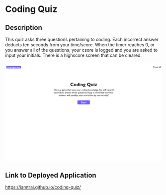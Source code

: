 # Coding Quiz

## Description
This quiz asks three questions pertaining to coding. Each incorrect answer deducts ten seconds from your time/score. When the timer reaches 0, or you answer all of the questions, your csore is logged and you are asked to input your initials. There is a highscore screen that can be cleared. 

![Screenshot of coding quiz site](./assets/images/quiz-screenshot.png)

## Link to Deployed Application

https://iamtrai.github.io/coding-quiz/